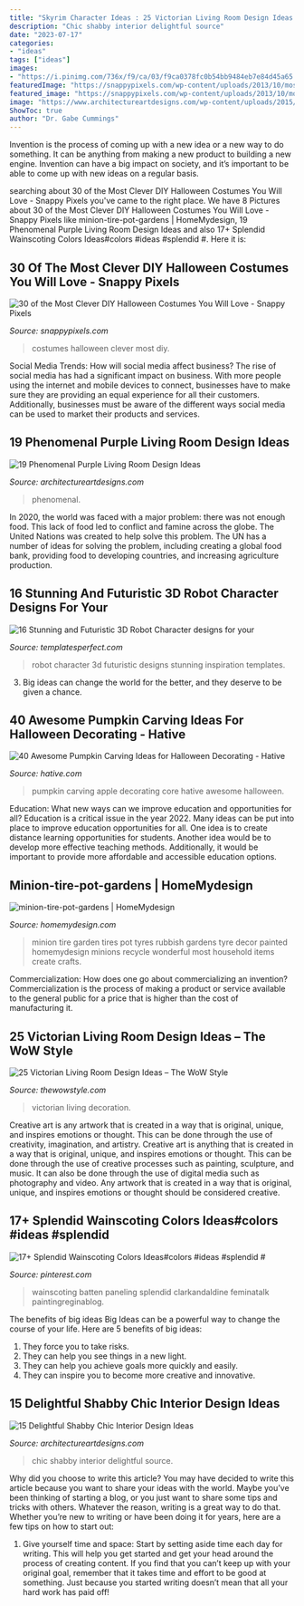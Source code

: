 ```yaml
---
title: "Skyrim Character Ideas : 25 Victorian Living Room Design Ideas – The Wow Style"
description: "Chic shabby interior delightful source"
date: "2023-07-17"
categories:
- "ideas"
tags: ["ideas"]
images:
- "https://i.pinimg.com/736x/f9/ca/03/f9ca0378fc0b54bb9484eb7e84d45a65.jpg"
featuredImage: "https://snappypixels.com/wp-content/uploads/2013/10/most-clever-halloween-costumes-ever-20.jpg"
featured_image: "https://snappypixels.com/wp-content/uploads/2013/10/most-clever-halloween-costumes-ever-20.jpg"
image: "https://www.architectureartdesigns.com/wp-content/uploads/2015/01/1266.jpg"
ShowToc: true
author: "Dr. Gabe Cummings"
---
```



Invention is the process of coming up with a new idea or a new way to do something. It can be anything from making a new product to building a new engine. Invention can have a big impact on society, and it’s important to be able to come up with new ideas on a regular basis.

	

		
searching about 30 of the Most Clever DIY Halloween Costumes You Will Love - Snappy Pixels you've came to the right place. We have 8 Pictures about 30 of the Most Clever DIY Halloween Costumes You Will Love - Snappy Pixels like minion-tire-pot-gardens | HomeMydesign, 19 Phenomenal Purple Living Room Design Ideas and also 17+ Splendid Wainscoting Colors Ideas#colors #ideas #splendid #. Here it is:
		
    
## 30 Of The Most Clever DIY Halloween Costumes You Will Love - Snappy Pixels

<img loading=lazy src="https://snappypixels.com/wp-content/uploads/2013/10/most-clever-halloween-costumes-ever-20.jpg" onerror="this.onerror=null;this.src='https://tse2.mm.bing.net/th?id=OIP.dUkSSaI_uzjFEmPAa8DWlAHaLG&amp;pid=15.1';" alt="30 of the Most Clever DIY Halloween Costumes You Will Love - Snappy Pixels">

_Source: snappypixels.com_

>costumes halloween clever most diy. 

	

Social Media Trends: How will social media affect business?
The rise of social media has had a significant impact on business. With more people using the internet and mobile devices to connect, businesses have to make sure they are providing an equal experience for all their customers. Additionally, businesses must be aware of the different ways social media can be used to market their products and services.

    
## 19 Phenomenal Purple Living Room Design Ideas

<img loading=lazy src="https://www.architectureartdesigns.com/wp-content/uploads/2015/05/1633.jpg" onerror="this.onerror=null;this.src='https://tse4.mm.bing.net/th?id=OIP.XLFYrg1JLRhWjA-eYgMSHAHaFj&amp;pid=15.1';" alt="19 Phenomenal Purple Living Room Design Ideas">

_Source: architectureartdesigns.com_

>phenomenal. 

	

In 2020, the world was faced with a major problem: there was not enough food. This lack of food led to conflict and famine across the globe. The United Nations was created to help solve this problem. The UN has a number of ideas for solving the problem, including creating a global food bank, providing food to developing countries, and increasing agriculture production.

    
## 16 Stunning And Futuristic 3D Robot Character Designs For Your

<img loading=lazy src="http://www.templatesperfect.com/wp-content/uploads/2013/09/2-3d-woman-robot-character-design.jpg" onerror="this.onerror=null;this.src='https://tse2.mm.bing.net/th?id=OIP.mMsVBOskhWTyK7w-yYO_ZgHaLJ&amp;pid=15.1';" alt="16 Stunning and Futuristic 3D Robot Character designs for your">

_Source: templatesperfect.com_

>robot character 3d futuristic designs stunning inspiration templates. 

	

3. Big ideas can change the world for the better, and they deserve to be given a chance.

    
## 40 Awesome Pumpkin Carving Ideas For Halloween Decorating - Hative

<img loading=lazy src="https://hative.com/wp-content/uploads/2014/10/pumpkin-carving-ideas/37-apple-core.jpg" onerror="this.onerror=null;this.src='https://tse2.mm.bing.net/th?id=OIP.xsi2bWOoFnhwn9wWYW99zwHaLL&amp;pid=15.1';" alt="40 Awesome Pumpkin Carving Ideas for Halloween Decorating - Hative">

_Source: hative.com_

>pumpkin carving apple decorating core hative awesome halloween. 

	

Education: What new ways can we improve education and opportunities for all?
Education is a critical issue in the year 2022. Many ideas can be put into place to improve education opportunities for all. One idea is to create distance learning opportunities for students. Another idea would be to develop more effective teaching methods. Additionally, it would be important to provide more affordable and accessible education options.

    
## Minion-tire-pot-gardens | HomeMydesign

<img loading=lazy src="https://homemydesign.com/wp-content/uploads/2015/08/minion-tire-pot-gardens.jpg" onerror="this.onerror=null;this.src='https://tse1.mm.bing.net/th?id=OIP.oV_yWJ4C2wM6u-dbU_hJ3wHaK0&amp;pid=15.1';" alt="minion-tire-pot-gardens | HomeMydesign">

_Source: homemydesign.com_

>minion tire garden tires pot tyres rubbish gardens tyre decor painted homemydesign minions recycle wonderful most household items create crafts. 

	

Commercialization: How does one go about commercializing an invention?
Commercialization is the process of making a product or service available to the general public for a price that is higher than the cost of manufacturing it.

    
## 25 Victorian Living Room Design Ideas – The WoW Style

<img loading=lazy src="http://thewowstyle.com/wp-content/uploads/2016/07/Victorian-Living-Room-Design-Ideas.jpg" onerror="this.onerror=null;this.src='https://tse2.mm.bing.net/th?id=OIP.fvA6Iv5kVsfsS1WrH6Hx7QHaJ4&amp;pid=15.1';" alt="25 Victorian Living Room Design Ideas – The WoW Style">

_Source: thewowstyle.com_

>victorian living decoration. 

	

Creative art is any artwork that is created in a way that is original, unique, and inspires emotions or thought. This can be done through the use of creativity, imagination, and artistry.
Creative art is anything that is created in a way that is original, unique, and inspires emotions or thought. This can be done through the use of creative processes such as painting, sculpture, and music. It can also be done through the use of digital media such as photography and video. Any artwork that is created in a way that is original, unique, and inspires emotions or thought should be considered creative.

    
## 17+ Splendid Wainscoting Colors Ideas#colors #ideas #splendid #

<img loading=lazy src="https://i.pinimg.com/736x/f9/ca/03/f9ca0378fc0b54bb9484eb7e84d45a65.jpg" onerror="this.onerror=null;this.src='https://tse1.mm.bing.net/th?id=OIP.ySZupYMFYH3gn1bvpJmNHwHaJ3&amp;pid=15.1';" alt="17+ Splendid Wainscoting Colors Ideas#colors #ideas #splendid #">

_Source: pinterest.com_

>wainscoting batten paneling splendid clarkandaldine feminatalk paintingreginablog. 

	

The benefits of big ideas
Big Ideas can be a powerful way to change the course of your life. Here are 5 benefits of big ideas:
1. They force you to take risks.
2. They can help you see things in a new light.
3. They can help you achieve goals more quickly and easily.
4. They can inspire you to become more creative and innovative.

    
## 15 Delightful Shabby Chic Interior Design Ideas

<img loading=lazy src="https://www.architectureartdesigns.com/wp-content/uploads/2015/01/1266.jpg" onerror="this.onerror=null;this.src='https://tse2.mm.bing.net/th?id=OIP.IWdJC-AFSpETIgKvymNXPwHaLI&amp;pid=15.1';" alt="15 Delightful Shabby Chic Interior Design Ideas">

_Source: architectureartdesigns.com_

>chic shabby interior delightful source. 

	

Why did you choose to write this article?
You may have decided to write this article because you want to share your ideas with the world. Maybe you’ve been thinking of starting a blog, or you just want to share some tips and tricks with others. Whatever the reason, writing is a great way to do that. Whether you’re new to writing or have been doing it for years, here are a few tips on how to start out:
1. Give yourself time and space: Start by setting aside time each day for writing. This will help you get started and get your head around the process of creating content. If you find that you can’t keep up with your original goal, remember that it takes time and effort to be good at something. Just because you started writing doesn’t mean that all your hard work has paid off!


